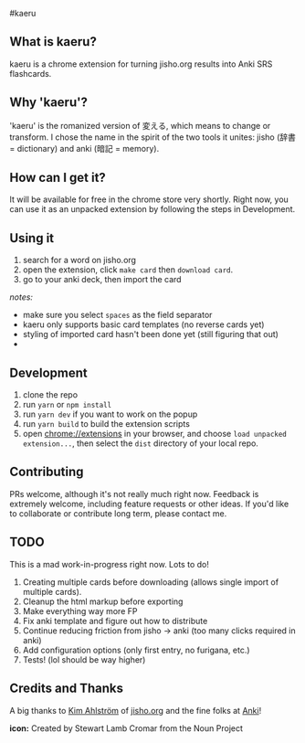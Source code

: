 #kaeru

## What is kaeru?

kaeru is a chrome extension for turning jisho.org results into Anki SRS flashcards.

## Why 'kaeru'?

'kaeru' is the romanized version of 変える, which means to change or transform. I chose the name in the spirit of the two tools it unites: jisho (辞書 = dictionary) and anki (暗記 = memory).

## How can I get it?

It will be available for free in the chrome store very shortly. Right now, you can use it as an unpacked extension by following the steps in Development.

## Using it

1. search for a word on jisho.org
2. open the extension, click `make card` then `download card`.
3. go to your anki deck, then import the card

*notes:*

 * make sure you select `spaces` as the field separator
 * kaeru only supports basic card templates (no reverse cards yet)
 * styling of imported card hasn't been done yet (still figuring that out)
 *

## Development

1. clone the repo
2. run `yarn` or `npm install`
3. run `yarn dev` if you want to work on the popup
4. run `yarn build` to build the extension scripts
5. open <chrome://extensions> in your browser, and choose `load unpacked extension...`, then select the `dist` directory of your local repo.

## Contributing

PRs welcome, although it's not really much right now. Feedback is extremely welcome,
including feature requests or other ideas. If you'd like to collaborate or contribute long term,
please contact me.

## TODO

This is a mad work-in-progress right now. Lots to do!

1. Creating multiple cards before downloading (allows single import of multiple cards).
2. Cleanup the html markup before exporting
3. Make everything way more FP
4. Fix anki template and figure out how to distribute
5. Continue reducing friction from jisho -> anki (too many clicks required in anki)
6. Add configuration options (only first entry, no furigana, etc.)
7. Tests! (lol should be way higher)

## Credits and Thanks

A big thanks to [Kim Ahlström](https://twitter.com/kimtaro) of [jisho.org](http://jisho.org) and the fine folks at [Anki](https://ankiweb.net/about)!

__icon:__ Created by Stewart Lamb Cromar from the Noun Project

